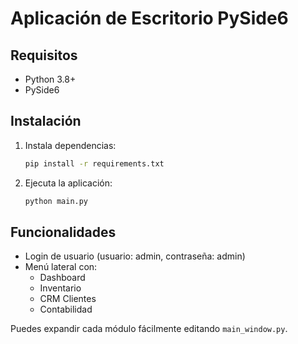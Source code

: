 # Aplicación de Escritorio PySide6

## Requisitos
- Python 3.8+
- PySide6

## Instalación

1. Instala dependencias:
   ```bash
   pip install -r requirements.txt
   ```
2. Ejecuta la aplicación:
   ```bash
   python main.py
   ```

## Funcionalidades
- Login de usuario (usuario: admin, contraseña: admin)
- Menú lateral con:
  - Dashboard
  - Inventario
  - CRM Clientes
  - Contabilidad

Puedes expandir cada módulo fácilmente editando `main_window.py`.
